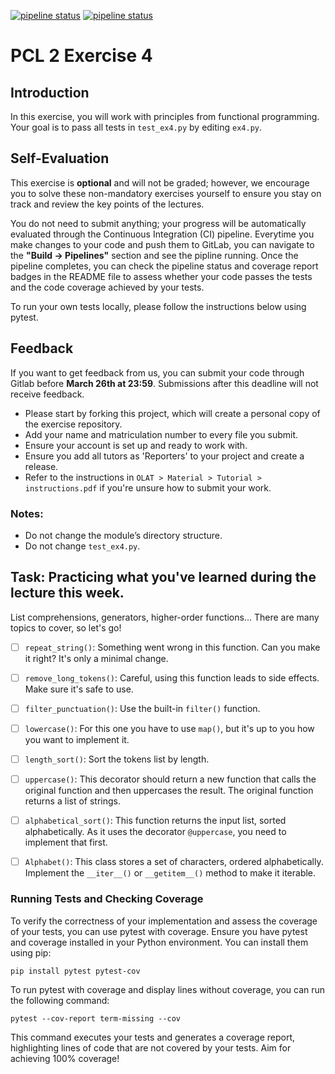 [![pipeline status](../../../badges/master/pipeline.svg)](../../../-/pipelines)
[![pipeline status](../../../badges/master/coverage.svg)](../../../-/pipelines)

# PCL 2 Exercise 4

## Introduction
In this exercise, you will work with principles from functional programming. Your goal is to pass all tests in `test_ex4.py` by editing `ex4.py`.

## Self-Evaluation
This exercise is **optional** and will not be graded; however, we encourage you to solve these non-mandatory exercises yourself to ensure you stay on track and review the key points of the lectures.

You do not need to submit anything; your progress will be automatically evaluated through the Continuous Integration (CI) pipeline.
Everytime you make changes to your code and push them to GitLab, you can navigate to the **"Build -> Pipelines"** section and see the pipline running. Once the pipeline completes, you can check the pipeline status and coverage report badges in the README file to assess whether your code passes the tests and the code coverage achieved by your tests.

To run your own tests locally, please follow the instructions below using pytest.

## Feedback
If you want to get feedback from us, you can submit your code through Gitlab before **March 26th at 23:59**. Submissions after this deadline will not receive feedback.
* Please start by forking this project, which will create a personal copy of the exercise repository. 
* Add your name and matriculation number to every file you submit. 
* Ensure your account is set up and ready to work with.
* Ensure you add all tutors as 'Reporters' to your project and create a release.
* Refer to the instructions in `OLAT > Material > Tutorial > instructions.pdf` if you're unsure how to submit your work.

### Notes:
* Do not change the module’s directory structure.
* Do not change `test_ex4.py`.


## Task: Practicing what you've learned during the lecture this week.
List comprehensions, generators, higher-order functions... There are many topics to cover, so let's go!

- [ ] `repeat_string()`: Something went wrong in this function. Can you make it right? It's only a minimal change.

- [ ] `remove_long_tokens()`: Careful, using this function leads to side effects. Make sure it's safe to use.

- [ ] `filter_punctuation()`: Use the built-in `filter()` function.

- [ ] `lowercase()`: For this one you have to use `map()`, but it's up to you how you want to implement it.

- [ ] `length_sort()`: Sort the tokens list by length.

- [ ] `uppercase()`: This decorator should return a new function that calls the original function and then uppercases the result. The original function returns a list of strings.

- [ ] `alphabetical_sort()`: This function returns the input list, sorted alphabetically. As it uses the decorator `@uppercase`, you need to implement that first.

- [ ] `Alphabet()`: This class stores a set of characters, ordered alphabetically. Implement the `__iter__()` or `__getitem__()` method to make it iterable.



### Running Tests and Checking Coverage
To verify the correctness of your implementation and assess the coverage of your tests, you can use pytest with coverage. Ensure you have pytest and coverage installed in your Python environment. You can install them using pip:
```
pip install pytest pytest-cov
```
To run pytest with coverage and display lines without coverage, you can run the following command:
```
pytest --cov-report term-missing --cov
```
This command executes your tests and generates a coverage report, highlighting lines of code that are not covered by your tests. Aim for achieving 100% coverage!


